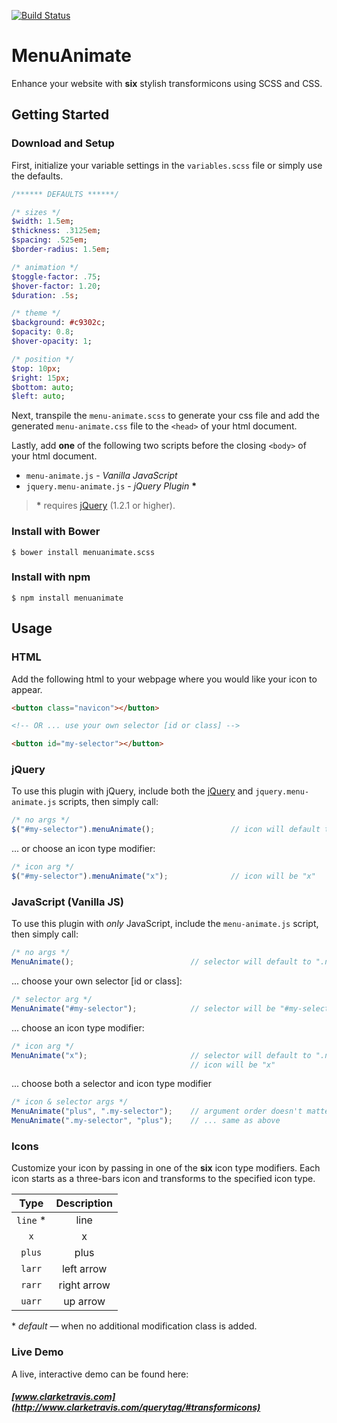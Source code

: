 [![Build Status](https://travis-ci.org/clarketm/MenuAnimate.svg?branch=master)](https://travis-ci.org/clarketm/MenuAnimate)
# MenuAnimate
Enhance your website with **six** stylish transformicons using SCSS and CSS.

## Getting Started

### Download and Setup
First, initialize your variable settings in the `variables.scss` file or simply use the defaults.

```sass
/****** DEFAULTS ******/

/* sizes */
$width: 1.5em;
$thickness: .3125em;
$spacing: .525em;
$border-radius: 1.5em;

/* animation */
$toggle-factor: .75;
$hover-factor: 1.20;
$duration: .5s;

/* theme */
$background: #c9302c;
$opacity: 0.8;
$hover-opacity: 1;

/* position */
$top: 10px;
$right: 15px;
$bottom: auto;
$left: auto;
```
Next, transpile the `menu-animate.scss` to generate your css file and add the generated `menu-animate.css` file to the `<head>` of your html document.

Lastly, add **one** of the following two scripts before the closing `<body>` of your html document.
* `menu-animate.js` - *Vanilla JavaScript* 
* `jquery.menu-animate.js` - *jQuery Plugin* __\*__

> __\*__ requires [jQuery](https://jquery.com/) (1.2.1 or higher).

### Install with Bower
```shell
$ bower install menuanimate.scss
```

### Install with npm
```shell
$ npm install menuanimate
```

## Usage

### HTML
Add the following html to your webpage where you would like your icon to appear.

```html
<button class="navicon"></button>

<!-- OR ... use your own selector [id or class] -->

<button id="my-selector"></button>

```

### jQuery
To use this plugin with jQuery, include both the [jQuery](https://jquery.com/) and `jquery.menu-animate.js` scripts, then simply call:

```js
/* no args */
$("#my-selector").menuAnimate();                 // icon will default to "line"
```

... or choose an icon type modifier:
```js
/* icon arg */
$("#my-selector").menuAnimate("x");              // icon will be "x"
```

### JavaScript (Vanilla JS)

To use this plugin with *only* JavaScript, include the `menu-animate.js` script, then simply call:
```js
/* no args */
MenuAnimate();                          // selector will default to ".navicon"
```

... choose your own selector [id or class]:
```js
/* selector arg */
MenuAnimate("#my-selector");            // selector will be "#my-selector"
```

... choose an icon type modifier:
```js
/* icon arg */
MenuAnimate("x");                       // selector will default to ".navicon"
                                        // icon will be "x"
```

... choose both a selector and icon type modifier
```js                                               
/* icon & selector args */
MenuAnimate("plus", ".my-selector");    // argument order doesn't matter
MenuAnimate(".my-selector", "plus");    // ... same as above
```

### Icons

Customize your icon by passing in one of the **six** icon type modifiers. Each icon starts as a three-bars icon and transforms to the specified icon type. 

|   Type   | Description |
| :------: |   :------:  |
| `line` * |    line     |
|   `x`    |      x      |
| `plus`   |     plus    |
| `larr`   | left arrow  |
| `rarr`   | right arrow |
| `uarr`   |   up arrow  |

*&nbsp;_default_ &mdash; when no additional modification class is added.

### Live Demo 
A live, interactive demo can be found here:
##### [www.clarketravis.com](http://www.clarketravis.com/querytag/#transformicons)


